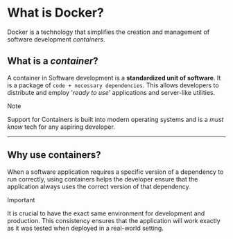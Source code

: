 # What is Docker?
Docker is a technology that simplifies the creation and management of software development _containers_. 
   
## What is a _container_?
A container in Software development is a **standardized unit of software**. It is a package of `code + necessary dependencies`. This allows developers to distribute and employ '_ready to use_' applications and server-like utilities. 
   
> [!NOTE] 
> Support for Containers is built into modern operating systems and is a _must know_ tech for any aspiring developer.
      
---

## Why use containers?
When a software application requires a specific version of a dependency to run correctly, using containers helps the developer ensure that the application always uses the correct version of that dependency. 

> [!IMPORTANT]
> It is crucial to have the exact same environment for development and production. This consistency ensures that the application will work exactly as it was tested when deployed in a real-world setting.




